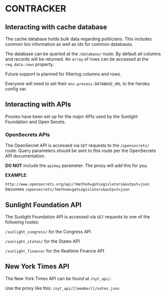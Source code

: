 # CONTRACKER

## Interacting with cache database
The cache database holds bulk data regarding politicians. This includes common bio information as well as ids for common databases.

The database can be queried at the ```/database/``` route. By default all columns and records will be returned.
An ```array``` of rows can be accessed at the ```req.data.rows``` property.

Future support is planned for filtering columns and rows.

Everyone will need to set their ```env.process.DATABASE_URL``` to the heroku config var.

## Interacting with APIs
Proxies have been set up for the major APIs used by the Sunlight Foundation and Open Secets.
### OpenSecrets APIs
The OpenSecret API is accessed via `GET` requests to the `/opensecrets/` route.
Query parameters should be sent to this route per the OpenSecrets API documentation.

**DO NOT** include the `apikey` parameter. The proxy will add this for you.

**EXAMPLE**:

`http://www.opensecrets.org/api/?method=getLegislators&output=json` becomes
`/opensecrets/?method=getLegislators&output=json`

## Sunlight Foundation API
The Sunlight Foundation API is accessed via `GET` requests to one of the following routes:

`/sunlight_congress/` for the Congress API

`/sunlight_states/` for the States API

`/sunlight_finance/` for the Realtime Finance API

## New York Times API
The New York Times API can be found at `/nyt_api/`.

Use the proxy like this: ```/nyt_api/[[member]]/votes.json```
